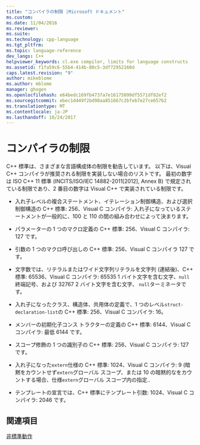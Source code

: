 ```yaml
---
title: "コンパイラの制限 |Microsoft ドキュメント"
ms.custom: 
ms.date: 11/04/2016
ms.reviewer: 
ms.suite: 
ms.technology: cpp-language
ms.tgt_pltfrm: 
ms.topic: language-reference
dev_langs: C++
helpviewer_keywords: cl.exe compiler, limits for language constructs
ms.assetid: f1fa59c6-55b4-414b-80c5-3df72952160d
caps.latest.revision: "9"
author: mikeblome
ms.author: mblome
manager: ghogen
ms.openlocfilehash: e64bedc169fb4737a7e16175099df5571df82ef2
ms.sourcegitcommit: ebec1d449f2bd98aa851667c2bfeb7e27ce657b2
ms.translationtype: MT
ms.contentlocale: ja-JP
ms.lasthandoff: 10/24/2017
---
```

# <a name="compiler-limits"></a>コンパイラの制限
C++ 標準は、さまざまな言語構成体の制限を勧告しています。 以下は、Visual C++ コンパイラが推奨される制限を実装しない場合のリストです。 最初の数字は ISO C++ 11 標準 (INCITS/ISO/IEC 14882-2011[2012], Annex B) で規定されている制限であり、2 番目の数字は Visual C++ で実装されている制限です。  
  
-   入れ子レベルの複合ステートメント、イテレーション制御構造、および選択制御構造の C++ 標準: 256、Visual C コンパイラ: 入れ子になっているステートメントが一般的に、100 と 110 の間の組み合わせによって決まります。  
  
-   パラメーターの 1 つのマクロ定義の C++ 標準: 256、Visual C コンパイラ: 127 です。  
  
-   引数の 1 つのマクロ呼び出しの C++ 標準: 256、Visual C コンパイラ 127 です。  
  
-   文字数では、リテラルまたはワイド文字列リテラルを文字列 (連結後)、C++ 標準: 65536、Visual C コンパイラ: 65535 1 バイト文字を含む文字、`null`終端記号、および 32767 2 バイト文字を含む文字、 `null`ターミネータです。  
  
-   入れ子になったクラス、構造体、共用体の定義で、1 つのレベル`struct-declaration-list`の C++ 標準: 256、Visual C コンパイラ: 16。  
  
-   メンバーの初期化子コンス トラクターの定義の C++ 標準: 6144、Visual C コンパイラ: 最低 6144 です。  
  
-   スコープ修飾の 1 つの識別子の C++ 標準: 256、Visual C コンパイラ: 127 です。  
  
-   入れ子になった`extern`仕様の C++ 標準: 1024、Visual C コンパイラ: 9 (暗黙をカウントせず`extern`グローバル スコープ、または 10 の暗黙的なをカウントする場合、仕様`extern`グローバル スコープ内の指定..  
  
-   テンプレートの宣言では、C++ 標準にテンプレート引数: 1024、Visual C コンパイラ: 2046 です。  
  
## <a name="see-also"></a>関連項目  
 [非標準動作](../cpp/nonstandard-behavior.md)